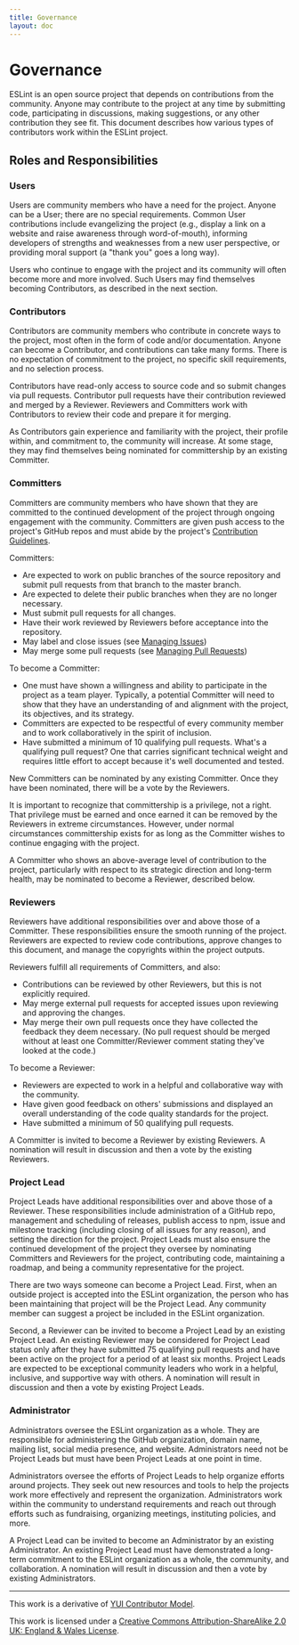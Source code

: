 ```yaml
---
title: Governance
layout: doc
---
```

<!-- Note: No pull requests accepted for this file. See README.md in the root directory for details. -->

# Governance

ESLint is an open source project that depends on contributions from the community. Anyone may contribute to the project at any time by submitting code, participating in discussions, making suggestions, or any other contribution they see fit. This document describes how various types of contributors work within the ESLint project.

## Roles and Responsibilities

### Users

Users are community members who have a need for the project. Anyone can be a User; there are no special requirements. Common User contributions include evangelizing the project (e.g., display a link on a website and raise awareness through word-of-mouth), informing developers of strengths and weaknesses from a new user perspective, or providing moral support (a "thank you" goes a long way).

Users who continue to engage with the project and its community will often become more and more involved. Such Users may find themselves becoming Contributors, as described in the next section.

### Contributors

Contributors are community members who contribute in concrete ways to the project, most often in the form of code and/or documentation. Anyone can become a Contributor, and contributions can take many forms. There is no expectation of commitment to the project, no specific skill requirements, and no selection process.

Contributors have read-only access to source code and so submit changes via pull requests. Contributor pull requests have their contribution reviewed and merged by a Reviewer. Reviewers and Committers work with Contributors to review their code and prepare it for merging.

As Contributors gain experience and familiarity with the project, their profile within, and commitment to, the community will increase. At some stage, they may find themselves being nominated for committership by an existing Committer.

### Committers

Committers are community members who have shown that they are committed to the continued development of the project through ongoing engagement with the community. Committers are given push access to the project's GitHub repos and must abide by the project's [Contribution Guidelines](contributing).

Committers:

* Are expected to work on public branches of the source repository and submit pull requests from that branch to the master branch.
* Are expected to delete their public branches when they are no longer necessary.
* Must submit pull requests for all changes.
* Have their work reviewed by Reviewers before acceptance into the repository.
* May label and close issues (see [Managing Issues](issues.html))
* May merge some pull requests (see [Managing Pull Requests](pullrequests.html))

To become a Committer:

* One must have shown a willingness and ability to participate in the project as a team player. Typically, a potential Committer will need to show that they have an understanding of and alignment with the project, its objectives, and its strategy.
* Committers are expected to be respectful of every community member and to work collaboratively in the spirit of inclusion.
* Have submitted a minimum of 10 qualifying pull requests. What's a qualifying pull request? One that carries significant technical weight and requires little effort to accept because it's well documented and tested.

New Committers can be nominated by any existing Committer. Once they have been nominated, there will be a vote by the Reviewers.

It is important to recognize that committership is a privilege, not a right. That privilege must be earned and once earned it can be removed by the Reviewers in extreme circumstances. However, under normal circumstances committership exists for as long as the Committer wishes to continue engaging with the project.

A Committer who shows an above-average level of contribution to the project, particularly with respect to its strategic direction and long-term health, may be nominated to become a Reviewer, described below.

### Reviewers

Reviewers have additional responsibilities over and above those of a Committer. These responsibilities ensure the smooth running of the project. Reviewers are expected to review code contributions, approve changes to this document, and manage the copyrights within the project outputs.

Reviewers fulfill all requirements of Committers, and also:

* Contributions can be reviewed by other Reviewers, but this is not explicitly required.
* May merge external pull requests for accepted issues upon reviewing and approving the changes.
* May merge their own pull requests once they have collected the feedback they deem necessary. (No pull request should be merged without at least one Committer/Reviewer comment stating they've looked at the code.)


To become a Reviewer:

* Reviewers are expected to work in a helpful and collaborative way with the community.
* Have given good feedback on others' submissions and displayed an overall understanding of the code quality standards for the project.
* Have submitted a minimum of 50 qualifying pull requests.

A Committer is invited to become a Reviewer by existing Reviewers. A nomination will result in discussion and then a vote by the existing Reviewers.

### Project Lead

Project Leads have additional responsibilities over and above those of a Reviewer. These responsibilities include administration of a GitHub repo, management and scheduling of releases, publish access to npm, issue and milestone tracking (including closing of all issues for any reason), and setting the direction for the project. Project Leads must also ensure the continued development of the project they oversee by nominating Committers and Reviewers for the project, contributing code, maintaining a roadmap, and being a community representative for the project.

There are two ways someone can become a Project Lead. First, when an outside project is accepted into the ESLint organization, the person who has been maintaining that project will be the Project Lead. Any community member can suggest a project be included in the ESLint organization.

Second, a Reviewer can be invited to become a Project Lead by an existing Project Lead. An existing Reviewer may be considered for Project Lead status only after they have submitted 75 qualifying pull requests and have been active on the project for a period of at least six months. Project Leads are expected to be exceptional community leaders who work in a helpful, inclusive, and supportive way with others. A nomination will result in discussion and then a vote by existing Project Leads.

### Administrator

Administrators oversee the ESLint organization as a whole. They are responsible for administering the GitHub organization, domain name, mailing list, social media presence, and website. Administrators need not be Project Leads but must have been Project Leads at one point in time.

Administrators oversee the efforts of Project Leads to help organize efforts around projects. They seek out new resources and tools to help the projects work more effectively and represent the organization. Administrators work within the community to understand requirements and reach out through efforts such as fundraising, organizing meetings, instituting policies, and more.

A Project Lead can be invited to become an Administrator by an existing Administrator. An existing Project Lead must have demonstrated a long-term commitment to the ESLint organization as a whole, the community, and collaboration. A nomination will result in discussion and then a vote by existing Administrators.

----

This work is a derivative of [YUI Contributor Model](https://github.com/yui/yui3/wiki/Contributor-Model).

This work is licensed under a [Creative Commons Attribution-ShareAlike 2.0 UK: England & Wales License](http://creativecommons.org/licenses/by-sa/2.0/uk/).
